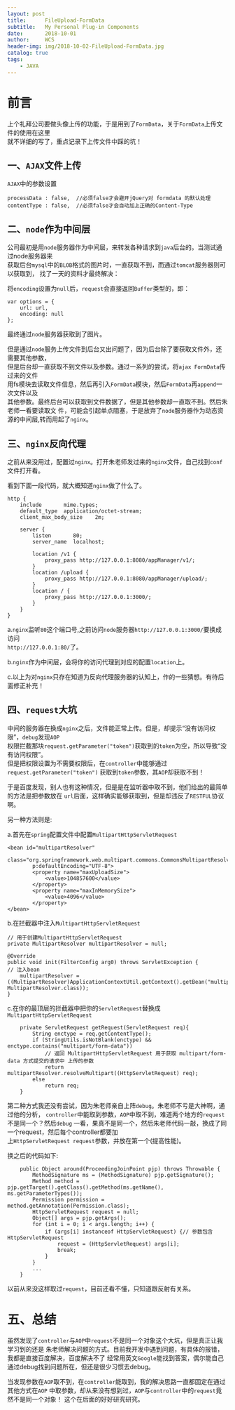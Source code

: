 ```yaml
---
layout: post
title:      FileUpload-FormData
subtitle:   My Personal Plug-in Components 
date:       2018-10-01
author:     WCS
header-img: img/2018-10-02-FileUpload-FormData.jpg
catalog: true
tags:
    - JAVA
---
```


# 前言

上个礼拜公司要做头像上传的功能，于是用到了`FormData`，关于`FormData`上传文件的使用在这里  
就不详细的写了，重点记录下上传文件中踩的坑！  

## 一、`AJAX`文件上传

`AJAX`中的参数设置  

```
processData : false,  //必须false才会避开jQuery对 formdata 的默认处理   
contentType : false,  //必须false才会自动加上正确的Content-Type 
```

## 二、`node`作为中间层

公司最初是用`node`服务器作为中间层，来转发各种请求到`java`后台的。当测试通过node服务器来  
获取后台`mysql`中的`BLOB`格式的图片时，一直获取不到，而通过`tomcat`服务器则可以获取到， 
找了一天的资料才最终解决：  

将`encoding`设置为`null`后，`request`会直接返回`Buffer`类型的，即：  
```
var options = { 
    url: url,
    encoding: null
};
```  

最终通过`node`服务器获取到了图片。  

但是通过`node`服务上传文件到后台又出问题了，因为后台除了要获取文件外，还需要其他参数，  
但是后台却一直获取不到文件以及参数。通过一系列的尝试，将`ajax FormData`传过来的文件  
用fs模块去读取文件信息，然后再引入`FormData`模块，然后`FormData`再`append`一次文件以及  
其他参数。最终后台可以获取到文件数据了，但是其他参数却一直取不到。然后朱老师一看要读取文   件，可能会引起单点阻塞，于是放弃了`node`服务器作为动态资源的中间层,转而用起了`nginx`。  

## 三、`nginx`反向代理

之前从来没用过，配置过`nginx`。打开朱老师发过来的`nginx`文件，自己找到`conf`文件打开看。  

看到下面一段代码，就大概知道`nginx`做了什么了。
```
http {
    include       mime.types;
    default_type  application/octet-stream;
	client_max_body_size    2m;

    server {
        listen       80;
        server_name  localhost;

        location /v1 {
            proxy_pass http://127.0.0.1:8080/appManager/v1/;
        }
        location /upload {
            proxy_pass http://127.0.0.1:8080/appManager/upload/;
        }
        location / {
            proxy_pass http://127.0.0.1:3000/;
        }
    }
}
```
a.`nginx`监听`80`这个端口号,之前访问`node`服务器`http://127.0.0.1:3000/`要换成访问  
`http://127.0.0.1:80/`了。  

b.`nginx`作为中间层，会将你的访问代理到对应的配置`location`上。  

c.以上为对`nginx`只存在知道为反向代理服务器的认知上，作的一些猜想。有待后面修正补充！  

## 四、`request`大坑

中间的服务器在换成`nginx`之后，文件能正常上传。但是，却提示“没有访问权限”，`debug`发现`AOP`  
权限拦截那块`request.getParameter("token")`获取到的`token`为空，所以导致“没有访问权限”。  
但是把权限设置为不需要权限后，在`controller`中能够通过`request.getParameter("token")`  获取到`token`参数，其`AOP`却获取不到！  

于是百度发现，别人也有这种情况，但是是在监听器中取不到，他们给出的最简单的方法是把参数放在  `url`后面，这样确实能够获取到，但是却违反了`RESTFUL`协议啊。  

另一种方法则是:  

a.首先在`spring`配置文件中配置`MultipartHttpServletRequest`  

```
<bean id="multipartResolver"
		class="org.springframework.web.multipart.commons.CommonsMultipartResolver"
		p:defaultEncoding="UTF-8">
		<property name="maxUploadSize">
			<value>104857600</value>
		</property>
		<property name="maxInMemorySize">
			<value>4096</value>
		</property>
</bean>

```

b.在拦截器中注入`MultipartHttpServletRequest`  

```
// 用于创建MultipartHttpServletRequest
private MultipartResolver multipartResolver = null;
	
@Override
public void init(FilterConfig arg0) throws ServletException {
// 注入bean
	multipartResolver = ((MultipartResolver)ApplicationContextUtil.getContext().getBean("multipartResolver", MultipartResolver.class));
}

```

c.在你的最顶层的拦截器中把你的`ServletRequest`替换成`MultipartHttpServletRequest`  

```
	private ServletRequest getRequest(ServletRequest req){
		String enctype = req.getContentType();
		if (StringUtils.isNotBlank(enctype) && enctype.contains("multipart/form-data"))
			// 返回 MultipartHttpServletRequest 用于获取 multipart/form-data 方式提交的请求中 上传的参数
			return multipartResolver.resolveMultipart((HttpServletRequest) req);
		else 
			return req;
	}

```

第二种方式我还没有尝试，因为朱老师亲自上阵`debug`。朱老师不亏是大神啊，通过他的分析，   `controller`中能取到参数，`AOP`中取不到，难道两个地方的`request`不是同一个？然后`debug`  一看，果真不是同一个，然后朱老师代码一敲，换成了同一个request，然后每个controller都要加  
上`HttpServletRequest request`参数，并放在第一个(提高性能)。  

换之后的代码如下:  

```
	public Object around(ProceedingJoinPoint pjp) throws Throwable {
		MethodSignature ms = (MethodSignature) pjp.getSignature();
		Method method = pjp.getTarget().getClass().getMethod(ms.getName(), ms.getParameterTypes());
		Permission permission = method.getAnnotation(Permission.class);
		HttpServletRequest request = null;
		Object[] args = pjp.getArgs();
		for (int i = 0; i < args.length; i++) {
			if (args[i] instanceof HttpServletRequest) {// 参数包含HttpServletRequest
				request = (HttpServletRequest) args[i];
				break;
			}
		}
        ...
    }
```

以前从来没这样取过`request`，目前还看不懂，只知道跟反射有关系。  

# 五、总结

虽然发现了`controller`与`AOP`中`request`不是同一个对象这个大坑，但是真正让我学习到的还是  朱老师解决问题的方式。目前我开发中遇到问题，有具体的报错，我都是直接百度解决，百度解决不了  经常用英文`Google`能找到答案，偶尔能自己通过debug找到问题所在，但还是很少习惯去debug。  

当发现参数在`AOP`取不到，在`controller`能取到，我的解决思路一直都固定在通过其他方式在`AOP`  中取参数，却从来没有想到过，`AOP`与`controller`中的`request`竟然不是同一个对象！  这个在后面的好好研究研究。